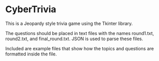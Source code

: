 # CyberTrivia

This is a Jeopardy style trivia game using the Tkinter library. 

The questions should be placed in text files with the names round1.txt, round2.txt, and final_round.txt. JSON is used to parse these files. 

Included are example files that show how the topics and questions are formatted inside the file. 
